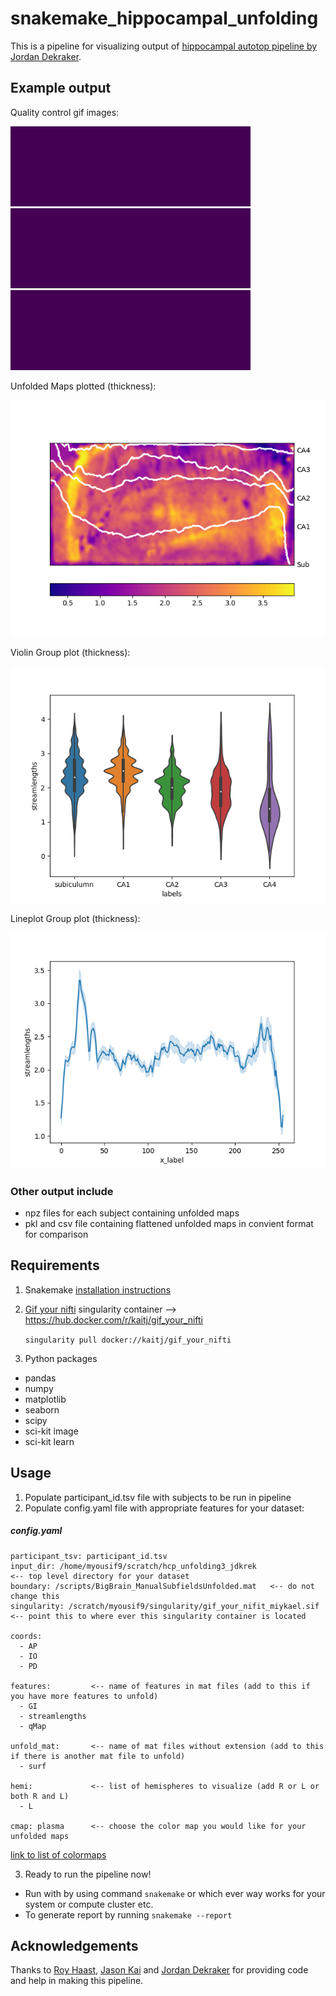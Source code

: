 # snakemake_hippocampal_unfolding

   This is a pipeline for visualizing output of [hippocampal autotop pipeline by Jordan Dekraker](https://github.com/jordandekraker/Hippocampal_AutoTop).

## Example output
   Quality control gif images:
   
   ![IO](output-example/601127_hemi-L_IO_viridis.gif)    ![PD](output-example/601127_hemi-L_PD_viridis.gif)    ![AP](output-example/601127_hemi-L_AP_viridis.gif)
   
   Unfolded Maps plotted (thickness):
   
   ![Thickness](output-example/601127_hemi-L_streamlengths_unfold.png)
   
   Violin Group plot (thickness):
   
   ![Subfield Group Plots](output-example/601127_hemi-L_streamlengths_violinplot_group.png)     
   
   Lineplot Group plot (thickness):
   
   ![Subfield Group Plots](output-example/601127_hemi-L_streamlengths_lineplot_group.png)
   
### Other output include
- npz files for each subject containing unfolded maps
- pkl and csv file containing flattened unfolded maps in convient format for comparison

## Requirements
1. Snakemake [installation instructions](https://snakemake.readthedocs.io/en/stable/getting_started/installation.html)
2. [Gif your nifti](https://github.com/miykael/gif_your_nifti) singularity container --> https://hub.docker.com/r/kaitj/gif_your_nifti 
     
     `singularity pull docker://kaitj/gif_your_nifti`
3. Python packages
- pandas
- numpy
- matplotlib
- seaborn
- scipy
- sci-kit image
- sci-kit learn
## Usage
1. Populate participant_id.tsv file with subjects to be run in pipeline
2. Populate config.yaml file with appropriate features for your dataset:
  ##### config.yaml
```
participant_tsv: participant_id.tsv
input_dir: /home/myousif9/scratch/hcp_unfolding3_jdkrek                                     <-- top level directory for your dataset
boundary: /scripts/BigBrain_ManualSubfieldsUnfolded.mat   <-- do not change this
singularity: /scratch/myousif9/singularity/gif_your_nifit_miykael.sif                       <-- point this to where ever this singularity container is located

coords:
  - AP
  - IO
  - PD

features:         <-- name of features in mat files (add to this if you have more features to unfold)
  - GI
  - streamlengths
  - qMap
  
unfold_mat:       <-- name of mat files without extension (add to this if there is another mat file to unfold)
  - surf

hemi:             <-- list of hemispheres to visualize (add R or L or both R and L)
  - L

cmap: plasma      <-- choose the color map you would like for your unfolded maps 
```
   [link to list of colormaps](https://matplotlib.org/3.1.1/gallery/color/colormap_reference.html)
   
3. Ready to run the pipeline now! 
- Run with by using command `snakemake` or which ever way works for your system or compute cluster etc.
- To generate report by running `snakemake --report`

## Acknowledgements

Thanks to [Roy Haast](https://github.com/royhaast), [Jason Kai](https://github.com/kaitj) and [Jordan Dekraker](https://github.com/jordandekraker) for providing code and help in making this pipeline. 

